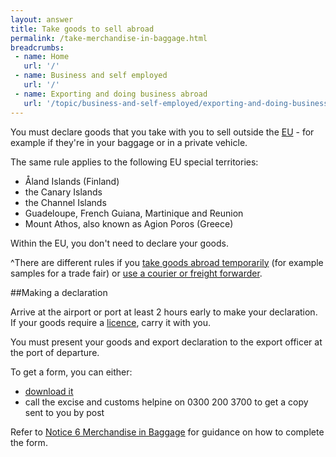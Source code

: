 ```yaml
---
layout: answer
title: Take goods to sell abroad
permalink: /take-merchandise-in-baggage.html
breadcrumbs:
 - name: Home
   url: '/'
 - name: Business and self employed
   url: '/'
 - name: Exporting and doing business abroad
   url: '/topic/business-and-self-employed/exporting-and-doing-business-abroad.html'
---
```

You must declare goods that you take with you to sell outside the [EU](/eu-eea) - for example if they're in your baggage or in a private vehicle.

The same rule applies to the following EU special territories:

- Åland Islands (Finland)   
- the Canary Islands
- the Channel Islands
- Guadeloupe, French Guiana, Martinique and Reunion
- Mount Athos, also known as Agion Poros (Greece)  

Within the EU, you don't need to declare your goods.

^There are different rules if you [take goods abroad temporarily](/guide/take-goods-out-uk-temporarily-for-business/overview.html) (for example samples for a trade fair) or [use a courier or freight forwarder](/guide/starting-to-export/overview.html).

##Making a declaration

Arrive at the airport or port at least 2 hours early to make your declaration. If your goods require a [licence](/guide/starting-to-export/export-licences.html), carry it with you.

You must present your goods and export declaration to the export officer at the port of departure.

To get a form, you can either:

- [download it](https://www.gov.uk/government/uploads/system/uploads/attachment_data/file/386159/c88-ess.pdf)
- call the excise and customs helpine on 0300 200 3700 to get a copy sent to you by post

Refer to [Notice 6 Merchandise in Baggage](https://www.gov.uk/government/publications/notice-6-merchandise-in-baggage/notice-6-merchandise-in-baggage#section8) for guidance on how to complete the form.
